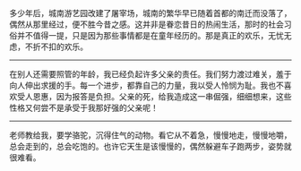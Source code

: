 多少年后，城南游艺园改建了屠宰场，城南的繁华早已随着首都的南迁而没落了，偶然从那里经过，便不胜今昔之感。这并非是眷恋昔日的热闹生活，那时的社会习俗并不值得一提，只是因为那些事情都是在童年经历的。那是真正的欢乐，无忧无虑，不折不扣的欢乐。
___
在别人还需要照管的年龄，我已经负起许多父亲的责任。我们努力渡过难关，羞于向人伸出求援的手。每一个进步，都靠自己的力量，我以受人怜悯为耻。我也不喜欢受人恩惠，因为报答是负担。父亲的死，给我造成这一串倔强，细细想来，这些性格又何尝不是承受于我那好强的父亲呢！
___
老师教给我，要学骆驼，沉得住气的动物。看它从不着急，慢慢地走，慢慢地嚼，总会走到的，总会吃饱的。也许它天生是该慢慢的，偶然躲避车子跑两步，姿势就很难看。
